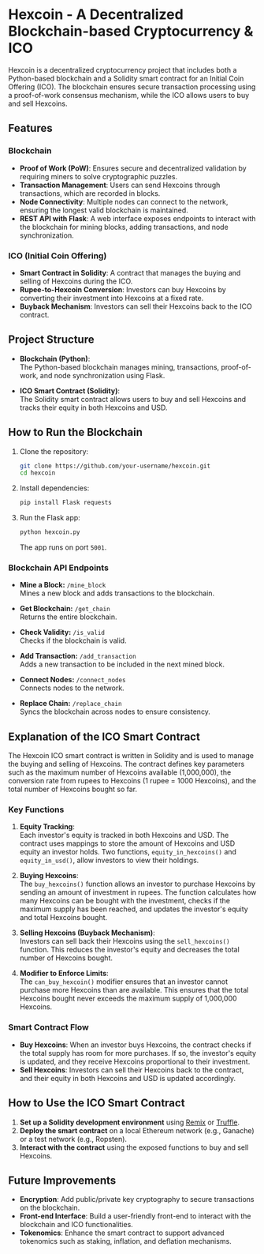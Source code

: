 # Hexcoin - A Decentralized Blockchain-based Cryptocurrency & ICO

Hexcoin is a decentralized cryptocurrency project that includes both a Python-based blockchain and a Solidity smart contract for an Initial Coin Offering (ICO). The blockchain ensures secure transaction processing using a proof-of-work consensus mechanism, while the ICO allows users to buy and sell Hexcoins.

## Features

### Blockchain
- **Proof of Work (PoW)**: Ensures secure and decentralized validation by requiring miners to solve cryptographic puzzles.
- **Transaction Management**: Users can send Hexcoins through transactions, which are recorded in blocks.
- **Node Connectivity**: Multiple nodes can connect to the network, ensuring the longest valid blockchain is maintained.
- **REST API with Flask**: A web interface exposes endpoints to interact with the blockchain for mining blocks, adding transactions, and node synchronization.

### ICO (Initial Coin Offering)
- **Smart Contract in Solidity**: A contract that manages the buying and selling of Hexcoins during the ICO.
- **Rupee-to-Hexcoin Conversion**: Investors can buy Hexcoins by converting their investment into Hexcoins at a fixed rate.
- **Buyback Mechanism**: Investors can sell their Hexcoins back to the ICO contract.

## Project Structure

- **Blockchain (Python)**:  
  The Python-based blockchain manages mining, transactions, proof-of-work, and node synchronization using Flask.

- **ICO Smart Contract (Solidity)**:  
  The Solidity smart contract allows users to buy and sell Hexcoins and tracks their equity in both Hexcoins and USD.

## How to Run the Blockchain

1. Clone the repository:
    ```bash
    git clone https://github.com/your-username/hexcoin.git
    cd hexcoin
    ```

2. Install dependencies:
    ```bash
    pip install Flask requests
    ```

3. Run the Flask app:
    ```bash
    python hexcoin.py
    ```
    The app runs on port `5001`.

### Blockchain API Endpoints

- **Mine a Block:** `/mine_block`  
  Mines a new block and adds transactions to the blockchain.

- **Get Blockchain:** `/get_chain`  
  Returns the entire blockchain.

- **Check Validity:** `/is_valid`  
  Checks if the blockchain is valid.

- **Add Transaction:** `/add_transaction`  
  Adds a new transaction to be included in the next mined block.

- **Connect Nodes:** `/connect_nodes`  
  Connects nodes to the network.

- **Replace Chain:** `/replace_chain`  
  Syncs the blockchain across nodes to ensure consistency.

## Explanation of the ICO Smart Contract

The Hexcoin ICO smart contract is written in Solidity and is used to manage the buying and selling of Hexcoins. The contract defines key parameters such as the maximum number of Hexcoins available (1,000,000), the conversion rate from rupees to Hexcoins (1 rupee = 1000 Hexcoins), and the total number of Hexcoins bought so far.

### Key Functions

1. **Equity Tracking**:  
   Each investor's equity is tracked in both Hexcoins and USD. The contract uses mappings to store the amount of Hexcoins and USD equity an investor holds. Two functions, `equity_in_hexcoins()` and `equity_in_usd()`, allow investors to view their holdings.

2. **Buying Hexcoins**:  
   The `buy_hexcoins()` function allows an investor to purchase Hexcoins by sending an amount of investment in rupees. The function calculates how many Hexcoins can be bought with the investment, checks if the maximum supply has been reached, and updates the investor's equity and total Hexcoins bought.

3. **Selling Hexcoins (Buyback Mechanism)**:  
   Investors can sell back their Hexcoins using the `sell_hexcoins()` function. This reduces the investor's equity and decreases the total number of Hexcoins bought.

4. **Modifier to Enforce Limits**:  
   The `can_buy_hexcoin()` modifier ensures that an investor cannot purchase more Hexcoins than are available. This ensures that the total Hexcoins bought never exceeds the maximum supply of 1,000,000 Hexcoins.

### Smart Contract Flow
- **Buy Hexcoins**: When an investor buys Hexcoins, the contract checks if the total supply has room for more purchases. If so, the investor's equity is updated, and they receive Hexcoins proportional to their investment.
- **Sell Hexcoins**: Investors can sell their Hexcoins back to the contract, and their equity in both Hexcoins and USD is updated accordingly.

## How to Use the ICO Smart Contract

1. **Set up a Solidity development environment** using [Remix](https://remix.ethereum.org/) or [Truffle](https://www.trufflesuite.com/).
2. **Deploy the smart contract** on a local Ethereum network (e.g., Ganache) or a test network (e.g., Ropsten).
3. **Interact with the contract** using the exposed functions to buy and sell Hexcoins.

## Future Improvements

- **Encryption**: Add public/private key cryptography to secure transactions on the blockchain.
- **Front-end Interface**: Build a user-friendly front-end to interact with the blockchain and ICO functionalities.
- **Tokenomics**: Enhance the smart contract to support advanced tokenomics such as staking, inflation, and deflation mechanisms.
